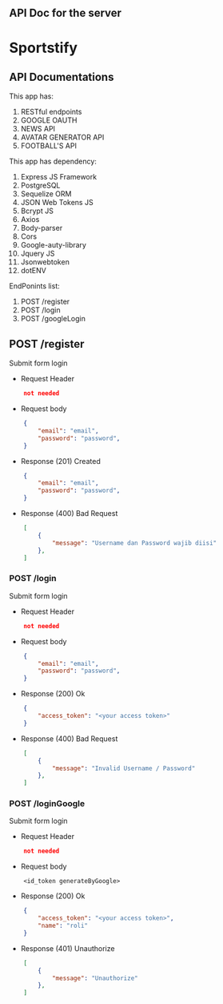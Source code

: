 ## API Doc for the server ##

# Sportstify

## API Documentations

This app has:
1. RESTful endpoints 
2. GOOGLE OAUTH
3. NEWS API
4. AVATAR GENERATOR API
2. FOOTBALL'S API

This app has dependency:
1. Express JS Framework
2. PostgreSQL
3. Sequelize ORM
4. JSON Web Tokens JS
5. Bcrypt JS
6. Axios
7. Body-parser
8. Cors
9. Google-auty-library
10. Jquery JS
11. Jsonwebtoken
12. dotENV

EndPonints list:
1. POST /register
2. POST /login
3. POST /googleLogin


## POST /register
Submit form login

- Request Header
```JSON
    not needed        
```

- Request body
```JSON
    {
        "email": "email",
        "password": "password",
    }
```

- Response (201) Created
```JSON
    {
        "email": "email",
        "password": "password",
    }
```

- Response (400) Bad Request
``` JSON
    [
        {
            "message": "Username dan Password wajib diisi"
        },
    ]
```

### POST /login
Submit form login

- Request Header
```JSON
    not needed        
```

- Request body
```JSON
    {
        "email": "email",
        "password": "password",
    }
```

- Response (200) Ok
```JSON
    {
        "access_token": "<your access token>"
    }
```

- Response (400) Bad Request
``` JSON
    [
        {
            "message": "Invalid Username / Password"
        },
    ]
```

### POST /loginGoogle
Submit form login

- Request Header
```JSON
    not needed        
```

- Request body
```
    <id_token generateByGoogle>
```

- Response (200) Ok
```JSON
    {
        "access_token": "<your access token>",
        "name": "roli"
    }
```

- Response (401) Unauthorize
``` JSON
    [
        {
            "message": "Unauthorize"
        },
    ]
```